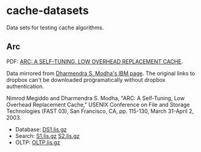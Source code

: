 # cache-datasets
Data sets for testing cache algorithms.

## Arc

PDF: [ARC: A SELF-TUNING, LOW OVERHEAD REPLACEMENT CACHE](https://www.usenix.org/legacy/events/fast03/tech/full_papers/megiddo/megiddo.pdf).

Data mirrored from [Dharmendra S. Modha's IBM page](https://researcher.watson.ibm.com/researcher/view_person_subpage.php?id=4700). The original links to dropbox can't be downloaded programatically without dropbox authentication.

Nimrod Megiddo and Dharmendra S. Modha, "ARC: A Self-Tuning, Low Overhead Replacement Cache," USENIX Conference on File and Storage Technologies (FAST 03), San Francisco, CA, pp. 115-130, March 31-April 2, 2003.

- Database: [DS1.lis.gz](https://github.com/bitfaster/cache-datasets/releases/download/v1.0/DS1.lis.gz)
- Search: [S1.lis.gz](https://github.com/bitfaster/cache-datasets/releases/download/v1.0/S1.lis.gz) [S2.lis.gz](https://github.com/bitfaster/cache-datasets/releases/download/v1.0/S2.lis.gz)
- OLTP: [OLTP.lis.gz](https://github.com/bitfaster/cache-datasets/releases/download/v1.0/OLTP.lis.gz)

